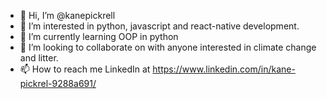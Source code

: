 - 👋 Hi, I’m @kanepickrell
- 👀 I’m interested in python, javascript and react-native development.
- 🌱 I’m currently learning OOP in python
- 💞️ I’m looking to collaborate on with anyone interested in climate change and litter.
- 📫 How to reach me LinkedIn at https://www.linkedin.com/in/kane-pickrel-9288a691/

<!---
kanepickrell/kanepickrell is a ✨ special ✨ repository because its `README.md` (this file) appears on your GitHub profile.
You can click the Preview link to take a look at your changes.
--->
